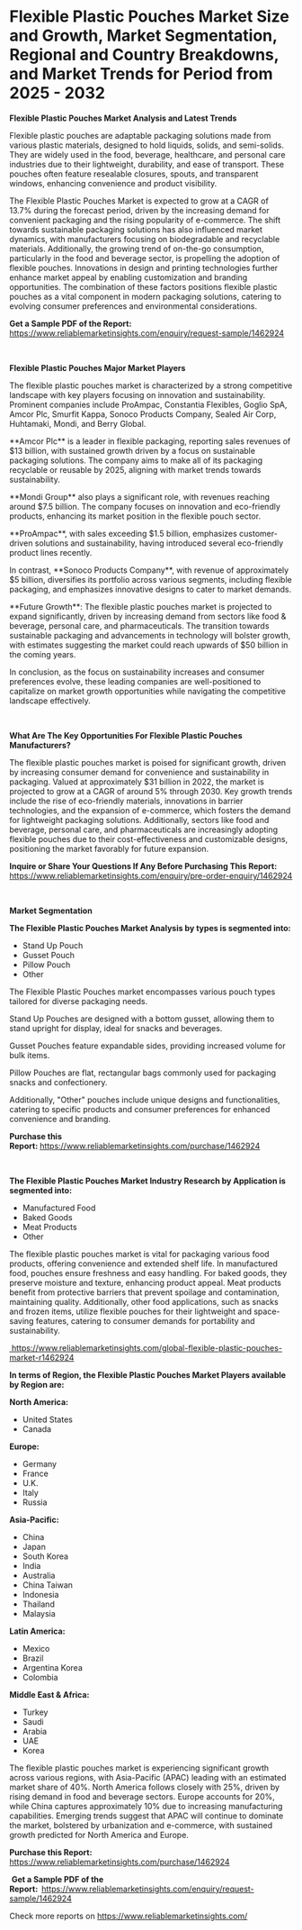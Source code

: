 <p><h1>Flexible Plastic Pouches Market Size and Growth, Market Segmentation, Regional and Country Breakdowns, and Market Trends for Period from 2025 -  2032</h1></p><p><strong>Flexible Plastic Pouches Market Analysis and Latest Trends</strong></p>
<p><p>Flexible plastic pouches are adaptable packaging solutions made from various plastic materials, designed to hold liquids, solids, and semi-solids. They are widely used in the food, beverage, healthcare, and personal care industries due to their lightweight, durability, and ease of transport. These pouches often feature resealable closures, spouts, and transparent windows, enhancing convenience and product visibility.</p><p>The Flexible Plastic Pouches Market is expected to grow at a CAGR of 13.7% during the forecast period, driven by the increasing demand for convenient packaging and the rising popularity of e-commerce. The shift towards sustainable packaging solutions has also influenced market dynamics, with manufacturers focusing on biodegradable and recyclable materials. Additionally, the growing trend of on-the-go consumption, particularly in the food and beverage sector, is propelling the adoption of flexible pouches. Innovations in design and printing technologies further enhance market appeal by enabling customization and branding opportunities. The combination of these factors positions flexible plastic pouches as a vital component in modern packaging solutions, catering to evolving consumer preferences and environmental considerations.</p></p>
<p><strong>Get a Sample PDF of the Report:&nbsp;</strong> <a href="https://www.reliablemarketinsights.com/enquiry/request-sample/1462924?utm_campaign=2214&utm_medium=2&utm_source=Github&utm_content=ia&utm_term=08032025&utm_id=flexible-plastic-pouches">https://www.reliablemarketinsights.com/enquiry/request-sample/1462924</a></p>
<p>&nbsp;</p>
<p><strong>Flexible Plastic Pouches Major Market Players</strong></p>
<p><p>The flexible plastic pouches market is characterized by a strong competitive landscape with key players focusing on innovation and sustainability. Prominent companies include ProAmpac, Constantia Flexibles, Goglio SpA, Amcor Plc, Smurfit Kappa, Sonoco Products Company, Sealed Air Corp, Huhtamaki, Mondi, and Berry Global. </p><p>**Amcor Plc** is a leader in flexible packaging, reporting sales revenues of $13 billion, with sustained growth driven by a focus on sustainable packaging solutions. The company aims to make all of its packaging recyclable or reusable by 2025, aligning with market trends towards sustainability.</p><p>**Mondi Group** also plays a significant role, with revenues reaching around $7.5 billion. The company focuses on innovation and eco-friendly products, enhancing its market position in the flexible pouch sector. </p><p>**ProAmpac**, with sales exceeding $1.5 billion, emphasizes customer-driven solutions and sustainability, having introduced several eco-friendly product lines recently. </p><p>In contrast, **Sonoco Products Company**, with revenue of approximately $5 billion, diversifies its portfolio across various segments, including flexible packaging, and emphasizes innovative designs to cater to market demands. </p><p>**Future Growth**: The flexible plastic pouches market is projected to expand significantly, driven by increasing demand from sectors like food & beverage, personal care, and pharmaceuticals. The transition towards sustainable packaging and advancements in technology will bolster growth, with estimates suggesting the market could reach upwards of $50 billion in the coming years.</p><p>In conclusion, as the focus on sustainability increases and consumer preferences evolve, these leading companies are well-positioned to capitalize on market growth opportunities while navigating the competitive landscape effectively.</p></p>
<p>&nbsp;</p>
<p><strong>What Are The Key Opportunities For Flexible Plastic Pouches Manufacturers?</strong></p>
<p><p>The flexible plastic pouches market is poised for significant growth, driven by increasing consumer demand for convenience and sustainability in packaging. Valued at approximately $31 billion in 2022, the market is projected to grow at a CAGR of around 5% through 2030. Key growth trends include the rise of eco-friendly materials, innovations in barrier technologies, and the expansion of e-commerce, which fosters the demand for lightweight packaging solutions. Additionally, sectors like food and beverage, personal care, and pharmaceuticals are increasingly adopting flexible pouches due to their cost-effectiveness and customizable designs, positioning the market favorably for future expansion.</p></p>
<p><strong>Inquire or Share Your Questions If Any Before Purchasing This Report:</strong> <a href="https://www.reliablemarketinsights.com/enquiry/pre-order-enquiry/1462924?utm_campaign=2214&utm_medium=2&utm_source=Github&utm_content=ia&utm_term=08032025&utm_id=flexible-plastic-pouches">https://www.reliablemarketinsights.com/enquiry/pre-order-enquiry/1462924</a></p>
<p>&nbsp;</p>
<p><strong>Market Segmentation</strong></p>
<p><strong>The Flexible Plastic Pouches Market Analysis by types is segmented into:</strong></p>
<p><ul><li>Stand Up Pouch</li><li>Gusset Pouch</li><li>Pillow Pouch</li><li>Other</li></ul></p>
<p><p>The Flexible Plastic Pouches market encompasses various pouch types tailored for diverse packaging needs. </p><p>Stand Up Pouches are designed with a bottom gusset, allowing them to stand upright for display, ideal for snacks and beverages. </p><p>Gusset Pouches feature expandable sides, providing increased volume for bulk items. </p><p>Pillow Pouches are flat, rectangular bags commonly used for packaging snacks and confectionery. </p><p>Additionally, "Other" pouches include unique designs and functionalities, catering to specific products and consumer preferences for enhanced convenience and branding.</p></p>
<p><strong>Purchase this Report:&nbsp;</strong><a href="https://www.reliablemarketinsights.com/purchase/1462924?utm_campaign=2214&utm_medium=2&utm_source=Github&utm_content=ia&utm_term=08032025&utm_id=flexible-plastic-pouches">https://www.reliablemarketinsights.com/purchase/1462924</a></p>
<p>&nbsp;</p>
<p><strong>The Flexible Plastic Pouches Market Industry Research by Application is segmented into:</strong></p>
<p><ul><li>Manufactured Food</li><li>Baked Goods</li><li>Meat Products</li><li>Other</li></ul></p>
<p><p>The flexible plastic pouches market is vital for packaging various food products, offering convenience and extended shelf life. In manufactured food, pouches ensure freshness and easy handling. For baked goods, they preserve moisture and texture, enhancing product appeal. Meat products benefit from protective barriers that prevent spoilage and contamination, maintaining quality. Additionally, other food applications, such as snacks and frozen items, utilize flexible pouches for their lightweight and space-saving features, catering to consumer demands for portability and sustainability.</p></p>
<p><a href="https://www.reliablemarketinsights.com/global-flexible-plastic-pouches-market-r1462924?utm_campaign=2214&utm_medium=2&utm_source=Github&utm_content=ia&utm_term=08032025&utm_id=flexible-plastic-pouches">&nbsp;https://www.reliablemarketinsights.com/global-flexible-plastic-pouches-market-r1462924</a></p>
<p><strong>In terms of Region, the Flexible Plastic Pouches Market Players available by Region are:</strong></p>
<p>
    <p> <strong> North America: </strong>
        <ul>
            <li>United States</li>
            <li>Canada</li>
        </ul>
        </p> 
    <p> <strong> Europe: </strong>
        <ul>
            <li>Germany</li>
            <li>France</li>
            <li>U.K.</li>
            <li>Italy</li>
            <li>Russia</li>
        </ul>
        </p> 
    <p> <strong> Asia-Pacific: </strong>
        <ul>
            <li>China</li>
            <li>Japan</li>
            <li>South Korea</li>
            <li>India</li>
            <li>Australia</li>
            <li>China Taiwan</li>
            <li>Indonesia</li>
            <li>Thailand</li>
            <li>Malaysia</li>
        </ul>
        </p> 
    <p> <strong> Latin America: </strong>
        <ul>
            <li>Mexico</li>
            <li>Brazil</li>
            <li>Argentina Korea</li>
            <li>Colombia</li>
        </ul>
        </p> 
    <p> <strong> Middle East & Africa: </strong>
        <ul>
            <li>Turkey</li>
            <li>Saudi</li>
            <li>Arabia</li>
            <li>UAE</li>
            <li>Korea</li>
        </ul>
    </p>
    </p>
<p><p>The flexible plastic pouches market is experiencing significant growth across various regions, with Asia-Pacific (APAC) leading with an estimated market share of 40%. North America follows closely with 25%, driven by rising demand in food and beverage sectors. Europe accounts for 20%, while China captures approximately 10% due to increasing manufacturing capabilities. Emerging trends suggest that APAC will continue to dominate the market, bolstered by urbanization and e-commerce, with sustained growth predicted for North America and Europe.</p></p>
<p><strong>Purchase this Report: </strong><a href="https://www.reliablemarketinsights.com/purchase/1462924?utm_campaign=2214&utm_medium=2&utm_source=Github&utm_content=ia&utm_term=08032025&utm_id=flexible-plastic-pouches">https://www.reliablemarketinsights.com/purchase/1462924</a></p>
<p>&nbsp;<strong>Get a Sample PDF of the Report:&nbsp;&nbsp;</strong><a href="https://www.reliablemarketinsights.com/enquiry/request-sample/1462924?utm_campaign=2214&utm_medium=2&utm_source=Github&utm_content=ia&utm_term=08032025&utm_id=flexible-plastic-pouches">https://www.reliablemarketinsights.com/enquiry/request-sample/1462924</a></p>
<p><strong></strong></p>
<p>Check more reports on <a href="https://www.reliablemarketinsights.com/?utm_campaign=2214&utm_medium=2&utm_source=Github&utm_content=ia&utm_term=08032025&utm_id=flexible-plastic-pouches">https://www.reliablemarketinsights.com/</a></p>